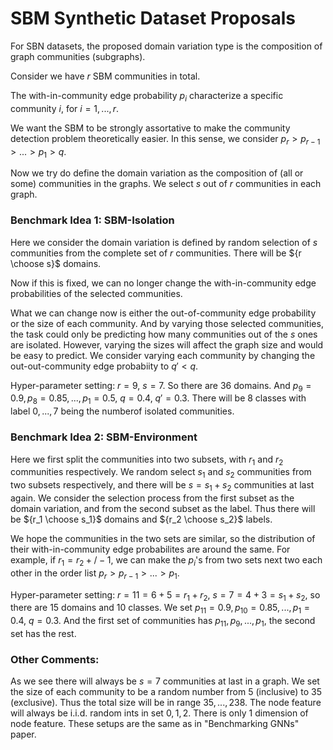 # SBM Synthetic Dataset Proposals

For SBN datasets, the proposed domain variation type is the composition of graph communities (subgraphs).

Consider we have $r$ SBM communities in total.

The with-in-community edge probability $p_i$ characterize a specific community $i$, for $i=1,...,r$.

We want the SBM to be strongly assortative to make the community detection problem theoretically easier. In this sense, we consider $p_r > p_{r-1} > ... > p_1 > q$. 

Now we try do define the domain variation as the composition of (all or some) communities in the graphs. We select $s$ out of $r$ communities in each graph.

### Benchmark Idea 1: SBM-Isolation

Here we consider the domain variation is defined by random selection of $s$ communities from the complete set of $r$ communities. There will be ${r \choose s}$ domains.

Now if this is fixed, we can no longer change the with-in-community edge probabilities of the selected communities.

What we can change now is either the out-of-community edge probability or the size of each community. And by varying those selected communities, the task could only be predicting how many communities out of the $s$ ones are isolated. However, varying the sizes will affect the graph size and would be easy to predict. We consider varying each community by changing the out-out-community edge probabiity to $q' < q$.

Hyper-parameter setting: $r=9$, $s=7$. So there are 36 domains. And $p_9 = 0.9, p_8 = 0.85, ..., p_1=0.5$, $q=0.4$, $q'=0.3$. There will be 8 classes with label $0, ..., 7$ being the numberof isolated communities.

### Benchmark Idea 2: SBM-Environment

Here we first split the communities into two subsets, with $r_1$ and $r_2$ communities respectively. We random select $s_1$ and $s_2$ communities from two subsets respectively, and there will be $s=s_1+s_2$ communities at last again. We consider the selection process from the first subset as the domain variation, and from the second subset as the label. Thus there will be ${r_1 \choose s_1}$ domains and ${r_2 \choose s_2}$ labels.

We hope the communities in the two sets are similar, so the distribution of their with-in-community edge probabilites are around the same. For example, if $r_1 = r_2 +/- 1$, we can make the $p_i$'s from two sets next two each other in the order list $p_r > p_{r-1} > ... > p_1$.

Hyper-parameter setting: $r=11=6+5=r_1+r_2$, $s=7=4+3=s_1+s_2$, so there are 15 domains and 10 classes. We set $p_11 = 0.9, p_10 = 0.85, ..., p_1=0.4$, $q=0.3$. And the first set of communities has $p_11, p_9, ..., p_1$, the second set has the rest.


### Other Comments:
As we see there will always be $s=7$ communities at last in a graph. We set the size of each community to be a random number from 5 (inclusive) to 35 (exclusive). Thus the total size will be in range ${35, ..., 238}$. The node feature will always be i.i.d. random ints in set ${0, 1, 2}$. There is only 1 dimension of node feature. These setups are the same as in "Benchmarking GNNs" paper.